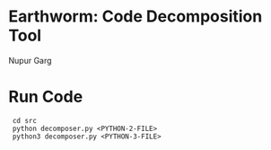 # Earthworm: Code Decomposition Tool
Nupur Garg


# Run Code

     cd src
     python decomposer.py <PYTHON-2-FILE>
     python3 decomposer.py <PYTHON-3-FILE>